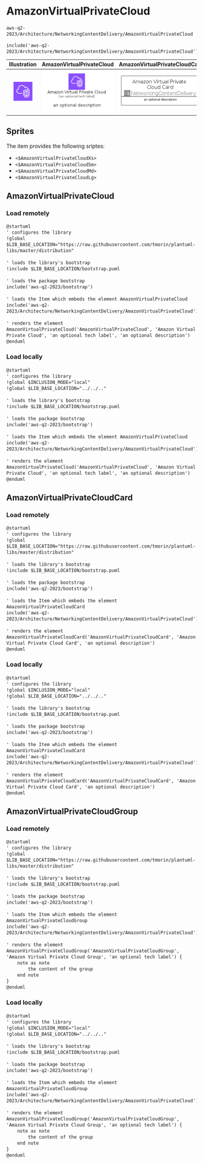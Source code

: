 # AmazonVirtualPrivateCloud


```text
aws-q2-2023/Architecture/NetworkingContentDelivery/AmazonVirtualPrivateCloud
```

```text
include('aws-q2-2023/Architecture/NetworkingContentDelivery/AmazonVirtualPrivateCloud')
```



| Illustration | AmazonVirtualPrivateCloud | AmazonVirtualPrivateCloudCard | AmazonVirtualPrivateCloudGroup |
| :---: | :---: | :---: | :---: |
| ![illustration for Illustration](../../../aws-q2-2023/Architecture/NetworkingContentDelivery/AmazonVirtualPrivateCloud.png) | ![illustration for AmazonVirtualPrivateCloud](../../../aws-q2-2023/Architecture/NetworkingContentDelivery/AmazonVirtualPrivateCloud.Local.png) | ![illustration for AmazonVirtualPrivateCloudCard](../../../aws-q2-2023/Architecture/NetworkingContentDelivery/AmazonVirtualPrivateCloudCard.Local.png) | ![illustration for AmazonVirtualPrivateCloudGroup](../../../aws-q2-2023/Architecture/NetworkingContentDelivery/AmazonVirtualPrivateCloudGroup.Local.png) |



## Sprites
The item provides the following sriptes:

- `<$AmazonVirtualPrivateCloudXs>`
- `<$AmazonVirtualPrivateCloudSm>`
- `<$AmazonVirtualPrivateCloudMd>`
- `<$AmazonVirtualPrivateCloudLg>`





## AmazonVirtualPrivateCloud

### Load remotely
```plantuml
@startuml
' configures the library
!global $LIB_BASE_LOCATION="https://raw.githubusercontent.com/tmorin/plantuml-libs/master/distribution"

' loads the library's bootstrap
!include $LIB_BASE_LOCATION/bootstrap.puml

' loads the package bootstrap
include('aws-q2-2023/bootstrap')

' loads the Item which embeds the element AmazonVirtualPrivateCloud
include('aws-q2-2023/Architecture/NetworkingContentDelivery/AmazonVirtualPrivateCloud')

' renders the element
AmazonVirtualPrivateCloud('AmazonVirtualPrivateCloud', 'Amazon Virtual Private Cloud', 'an optional tech label', 'an optional description')
@enduml
```

### Load locally
```plantuml
@startuml
' configures the library
!global $INCLUSION_MODE="local"
!global $LIB_BASE_LOCATION="../../.."

' loads the library's bootstrap
!include $LIB_BASE_LOCATION/bootstrap.puml

' loads the package bootstrap
include('aws-q2-2023/bootstrap')

' loads the Item which embeds the element AmazonVirtualPrivateCloud
include('aws-q2-2023/Architecture/NetworkingContentDelivery/AmazonVirtualPrivateCloud')

' renders the element
AmazonVirtualPrivateCloud('AmazonVirtualPrivateCloud', 'Amazon Virtual Private Cloud', 'an optional tech label', 'an optional description')
@enduml
```

## AmazonVirtualPrivateCloudCard

### Load remotely
```plantuml
@startuml
' configures the library
!global $LIB_BASE_LOCATION="https://raw.githubusercontent.com/tmorin/plantuml-libs/master/distribution"

' loads the library's bootstrap
!include $LIB_BASE_LOCATION/bootstrap.puml

' loads the package bootstrap
include('aws-q2-2023/bootstrap')

' loads the Item which embeds the element AmazonVirtualPrivateCloudCard
include('aws-q2-2023/Architecture/NetworkingContentDelivery/AmazonVirtualPrivateCloud')

' renders the element
AmazonVirtualPrivateCloudCard('AmazonVirtualPrivateCloudCard', 'Amazon Virtual Private Cloud Card', 'an optional description')
@enduml
```

### Load locally
```plantuml
@startuml
' configures the library
!global $INCLUSION_MODE="local"
!global $LIB_BASE_LOCATION="../../.."

' loads the library's bootstrap
!include $LIB_BASE_LOCATION/bootstrap.puml

' loads the package bootstrap
include('aws-q2-2023/bootstrap')

' loads the Item which embeds the element AmazonVirtualPrivateCloudCard
include('aws-q2-2023/Architecture/NetworkingContentDelivery/AmazonVirtualPrivateCloud')

' renders the element
AmazonVirtualPrivateCloudCard('AmazonVirtualPrivateCloudCard', 'Amazon Virtual Private Cloud Card', 'an optional description')
@enduml
```

## AmazonVirtualPrivateCloudGroup

### Load remotely
```plantuml
@startuml
' configures the library
!global $LIB_BASE_LOCATION="https://raw.githubusercontent.com/tmorin/plantuml-libs/master/distribution"

' loads the library's bootstrap
!include $LIB_BASE_LOCATION/bootstrap.puml

' loads the package bootstrap
include('aws-q2-2023/bootstrap')

' loads the Item which embeds the element AmazonVirtualPrivateCloudGroup
include('aws-q2-2023/Architecture/NetworkingContentDelivery/AmazonVirtualPrivateCloud')

' renders the element
AmazonVirtualPrivateCloudGroup('AmazonVirtualPrivateCloudGroup', 'Amazon Virtual Private Cloud Group', 'an optional tech label') {
    note as note
        the content of the group
    end note
}
@enduml
```

### Load locally
```plantuml
@startuml
' configures the library
!global $INCLUSION_MODE="local"
!global $LIB_BASE_LOCATION="../../.."

' loads the library's bootstrap
!include $LIB_BASE_LOCATION/bootstrap.puml

' loads the package bootstrap
include('aws-q2-2023/bootstrap')

' loads the Item which embeds the element AmazonVirtualPrivateCloudGroup
include('aws-q2-2023/Architecture/NetworkingContentDelivery/AmazonVirtualPrivateCloud')

' renders the element
AmazonVirtualPrivateCloudGroup('AmazonVirtualPrivateCloudGroup', 'Amazon Virtual Private Cloud Group', 'an optional tech label') {
    note as note
        the content of the group
    end note
}
@enduml
```

